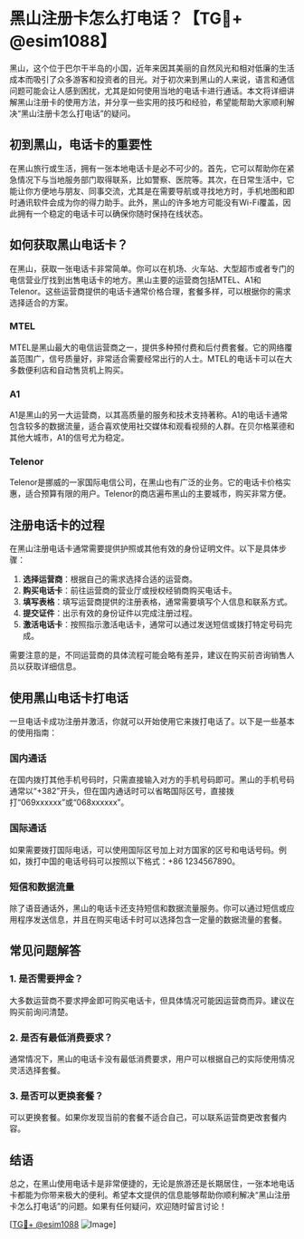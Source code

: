 # 黑山注册卡怎么打电话？【TG💪+ @esim1088】

黑山，这个位于巴尔干半岛的小国，近年来因其美丽的自然风光和相对低廉的生活成本而吸引了众多游客和投资者的目光。对于初次来到黑山的人来说，语言和通信问题可能会让人感到困扰，尤其是如何使用当地的电话卡进行通话。本文将详细讲解黑山注册卡的使用方法，并分享一些实用的技巧和经验，希望能帮助大家顺利解决“黑山注册卡怎么打电话”的疑问。

## 初到黑山，电话卡的重要性

在黑山旅行或生活，拥有一张本地电话卡是必不可少的。首先，它可以帮助你在紧急情况下与当地服务部门取得联系，比如警察、医院等。其次，在日常生活中，它能让你方便地与朋友、同事交流，尤其是在需要导航或寻找地方时，手机地图和即时通讯软件会成为你的得力助手。此外，黑山的许多地方可能没有Wi-Fi覆盖，因此拥有一个稳定的电话卡可以确保你随时保持在线状态。

## 如何获取黑山电话卡？

在黑山，获取一张电话卡非常简单。你可以在机场、火车站、大型超市或者专门的电信营业厅找到出售电话卡的地方。黑山主要的运营商包括MTEL、A1和Telenor。这些运营商提供的电话卡通常价格合理，套餐多样，可以根据你的需求选择适合的方案。

### MTEL
MTEL是黑山最大的电信运营商之一，提供多种预付费和后付费套餐。它的网络覆盖范围广，信号质量好，非常适合需要经常出行的人士。MTEL的电话卡可以在大多数便利店和自动售货机上购买。

### A1
A1是黑山的另一大运营商，以其高质量的服务和技术支持著称。A1的电话卡通常包含较多的数据流量，适合喜欢使用社交媒体和观看视频的人群。在贝尔格莱德和其他大城市，A1的信号尤为稳定。

### Telenor
Telenor是挪威的一家国际电信公司，在黑山也有广泛的业务。它的电话卡价格实惠，适合预算有限的用户。Telenor的商店遍布黑山的主要城市，购买非常方便。

## 注册电话卡的过程

在黑山注册电话卡通常需要提供护照或其他有效的身份证明文件。以下是具体步骤：

1. **选择运营商**：根据自己的需求选择合适的运营商。
2. **购买电话卡**：前往运营商的营业厅或授权经销商购买电话卡。
3. **填写表格**：填写运营商提供的注册表格，通常需要填写个人信息和联系方式。
4. **提交证件**：出示有效的身份证件以完成注册过程。
5. **激活电话卡**：按照指示激活电话卡，通常可以通过发送短信或拨打特定号码完成。

需要注意的是，不同运营商的具体流程可能会略有差异，建议在购买前咨询销售人员以获取详细信息。

## 使用黑山电话卡打电话

一旦电话卡成功注册并激活，你就可以开始使用它来拨打电话了。以下是一些基本的使用指南：

### 国内通话
在国内拨打其他手机号码时，只需直接输入对方的手机号码即可。黑山的手机号码通常以“+382”开头，但在国内通话时可以省略国际区号，直接拨打“069xxxxxx”或“068xxxxxx”。

### 国际通话
如果需要拨打国际电话，可以使用国际区号加上对方国家的区号和电话号码。例如，拨打中国的电话号码可以按照以下格式：+86 1234567890。

### 短信和数据流量
除了语音通话外，黑山的电话卡还支持短信和数据流量服务。你可以通过短信或应用程序发送信息，并且在购买电话卡时可以选择包含一定量的数据流量的套餐。

## 常见问题解答

### 1. 是否需要押金？
大多数运营商不要求押金即可购买电话卡，但具体情况可能因运营商而异。建议在购买前询问清楚。

### 2. 是否有最低消费要求？
通常情况下，黑山的电话卡没有最低消费要求，用户可以根据自己的实际使用情况灵活选择套餐。

### 3. 是否可以更换套餐？
可以更换套餐。如果你发现当前的套餐不适合自己，可以联系运营商更改套餐内容。

## 结语

总之，在黑山使用电话卡是非常便捷的，无论是旅游还是长期居住，一张本地电话卡都能为你带来极大的便利。希望本文提供的信息能够帮助你顺利解决“黑山注册卡怎么打电话”的问题。如果有任何疑问，欢迎随时留言讨论！

[[TG💪+ @esim1088](https://t.me/s/esim1088) ![Image](https://i.postimg.cc/4NQfJmqS/Snipaste-2025-05-13-00-14-12.png)]
